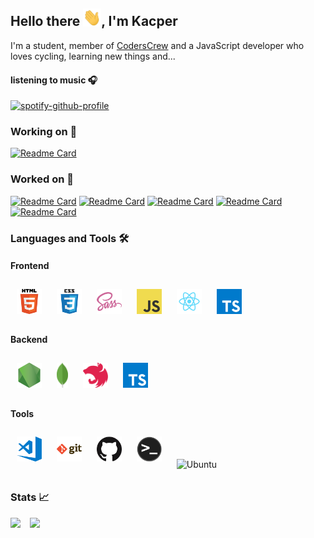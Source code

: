 ## Hello there <img src="./images/hi.gif" width="29px">, I'm Kacper

I'm a student, member of [CodersCrew](https://coderscrew.pl) and a JavaScript developer who loves cycling, learning new things and...

#### listening to music 🎧

[![spotify-github-profile](https://spotify-github-profile.vercel.app/api/view?uid=11137590088&cover_image=true&theme=novatorem)](https://open.spotify.com/user/11137590088?si=561ca247e4d94793)

### Working on 👷

[![Readme Card](https://github-readme-stats.vercel.app/api/pin/?username=CodersCrew&repo=coderscamp)](https://github.com/CodersCrew/coderscamp)

<!-- [![Readme Card](https://github-readme-stats.vercel.app/api/pin/?username=kacper-cyra&repo=portfolio)](https://github.com/kacper-cyra/portfolio) -->

### Worked on 🎉

[![Readme Card](https://github-readme-stats.vercel.app/api/pin/?username=lukaszdutka&repo=coders-camp-hackathon-2021-frontend)](https://github.com/lukaszdutka/coders-camp-hackathon-2021-frontend)
[![Readme Card](https://github-readme-stats.vercel.app/api/pin/?username=HubertLegec&repo=bikely)](https://github.com/HubertLegec/bikely)
[![Readme Card](https://github-readme-stats.vercel.app/api/pin/?username=kacper-cyra&repo=coderscamp-6th-edition-chess-ts)](https://github.com/kacper-cyra/coderscamp-6th-edition-chess-ts)
[![Readme Card](https://github-readme-stats.vercel.app/api/pin/?username=kacper-cyra&repo=react-leaflet-weather)](https://github.com/kacper-cyra/react-leaflet-weather)
[![Readme Card](https://github-readme-stats.vercel.app/api/pin/?username=kacper-cyra&repo=knapsack_problem)](https://github.com/kacper-cyra/knapsack_problem)

### Languages and Tools 🛠️

#### Frontend

<img width="40px" style="margin: 10px" alt="HTML5" src="https://raw.githubusercontent.com/github/explore/80688e429a7d4ef2fca1e82350fe8e3517d3494d/topics/html/html.png" />
<img width="40px" style="margin: 10px" alt="CSS3" src="https://raw.githubusercontent.com/github/explore/80688e429a7d4ef2fca1e82350fe8e3517d3494d/topics/css/css.png" />
<img width="40px" style="margin: 10px" alt="Sass" src="https://raw.githubusercontent.com/github/explore/80688e429a7d4ef2fca1e82350fe8e3517d3494d/topics/sass/sass.png" />
<img width="40px" style="margin: 10px" alt="JavaScript" src="https://raw.githubusercontent.com/github/explore/80688e429a7d4ef2fca1e82350fe8e3517d3494d/topics/javascript/javascript.png" />
<img width="40px" style="margin: 10px" alt="React" src="https://raw.githubusercontent.com/github/explore/80688e429a7d4ef2fca1e82350fe8e3517d3494d/topics/react/react.png" />
<img width="40px" style="margin: 10px" alt="TypeScript" src="https://raw.githubusercontent.com/github/explore/80688e429a7d4ef2fca1e82350fe8e3517d3494d/topics/typescript/typescript.png" />

#### Backend

<img width="40px" style="margin: 10px" alt="Node.js" src="https://raw.githubusercontent.com/github/explore/80688e429a7d4ef2fca1e82350fe8e3517d3494d/topics/nodejs/nodejs.png" />
<img height="40px" style="margin: 10px" alt="MongoDB" src="./images/mongodb.png" />
<img width="40px" style="margin: 10px" alt="Nest.js" src="./images/nestjs.svg" />
<img width="40px" style="margin: 10px" alt="TypeScript" src="https://raw.githubusercontent.com/github/explore/80688e429a7d4ef2fca1e82350fe8e3517d3494d/topics/typescript/typescript.png" />

#### Tools

<img width="40px" style="margin: 10px" alt="visual studio code" src="https://raw.githubusercontent.com/github/explore/80688e429a7d4ef2fca1e82350fe8e3517d3494d/topics/visual-studio-code/visual-studio-code.png"/>
<img width="40px" style="margin: 10px" alt="Git" src="https://raw.githubusercontent.com/github/explore/80688e429a7d4ef2fca1e82350fe8e3517d3494d/topics/git/git.png" />
<img width="40px" style="margin: 10px" alt="GitHub" src="https://raw.githubusercontent.com/github/explore/78df643247d429f6cc873026c0622819ad797942/topics/github/github.png" />
<img width="40px" style="margin: 10px" alt="Terminal" src="https://raw.githubusercontent.com/github/explore/80688e429a7d4ef2fca1e82350fe8e3517d3494d/topics/terminal/terminal.png" />
<img width="40px" style="margin: 10px" alt="Ubuntu" src="./images/ubuntu.ico" />

<br/>

### Stats 📈

<div style="display:flex; align-content: center">
<img style="margin-right: 15px" src="https://github-readme-stats.vercel.app/api?username=kacper-cyra&&show_icons=true">
<img src="https://github-readme-stats.vercel.app/api/top-langs/?username=kacper-cyra&hide=TeX&layout=compact" />
</div>
